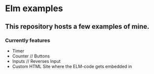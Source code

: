 # Elm examples
## This repository hosts a few examples of mine.
### Currently features
* Timer
* Counter // Buttons
* Inputs // Reverses Input
* Custom HTML Site where the ELM-code gets embedded in

